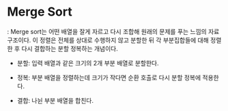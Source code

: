 # Merge Sort
: Merge sort는 어떤 배열을 잘게 자르고 다시 조합해 원래의 문제를 푸는 느낌의 자료구조이다. 이 정렬은 전체를 상대로 수행하지 않고 분할한 뒤 각 부분집합들에 대해 정렬한 후 다시 결합하는 분할 정복하는 개념이다.

 * 분할: 입력 배열과 같은 크기의 2개 부분 배열로 분할한다.
 
 * 정복: 부분 배열을 정렬하는데 크기가 작다면 순환 호출로 다시 분할 정복에 적용한다.
 
 * 결합: 나뉜 부분 배열을 합친다.

